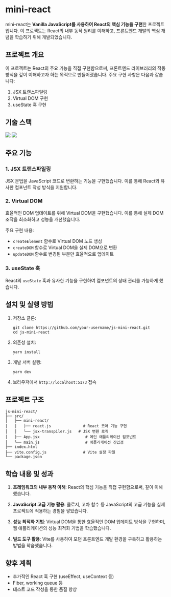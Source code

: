 
# mini-react

mini-react는 **Vanilla JavaScript를 사용하여 React의 핵심 기능을 구현**한 프로젝트입니다. 이 프로젝트는 React의 내부 동작 원리를 이해하고, 프론트엔드 개발의 핵심 개념을 학습하기 위해 개발되었습니다.

## 프로젝트 개요

이 프로젝트는 React의 주요 기능을 직접 구현함으로써, 프론트엔드 라이브러리의 작동 방식을 깊이 이해하고자 하는 목적으로 만들어졌습니다. 주요 구현 사항은 다음과 같습니다:

1. JSX 트랜스파일링
2. Virtual DOM 구현
3. useState 훅 구현

## 기술 스택


<img src="https://shields.io/badge/JavaScript-F7DF1E?logo=JavaScript&logoColor=000&style=flat-square" />
<img src="https://img.shields.io/badge/Vite-646CFF?style=flat-square&logo=Vite&logoColor=white" />

## 주요 기능

### 1. JSX 트랜스파일링

JSX 문법을 JavaScript 코드로 변환하는 기능을 구현했습니다. 이를 통해 React와 유사한 컴포넌트 작성 방식을 지원합니다.


### 2. Virtual DOM

효율적인 DOM 업데이트를 위해 Virtual DOM을 구현했습니다. 이를 통해 실제 DOM 조작을 최소화하고 성능을 개선했습니다.

주요 구현 내용:
- `createElement` 함수로 Virtual DOM 노드 생성
- `createDOM` 함수로 Virtual DOM을 실제 DOM으로 변환
- `updateDOM` 함수로 변경된 부분만 효율적으로 업데이트

### 3. useState 훅

React의 `useState` 훅과 유사한 기능을 구현하여 컴포넌트의 상태 관리를 가능하게 했습니다.





## 설치 및 실행 방법

1. 저장소 클론:
   ```
   git clone https://github.com/your-username/js-mini-react.git
   cd js-mini-react
   ```

2. 의존성 설치:
   ```
   yarn install
   ```

3. 개발 서버 실행:
   ```
   yarn dev
   ```

4. 브라우저에서 `http://localhost:5173` 접속

## 프로젝트 구조

```
js-mini-react/
├── src/
│   ├── mini-react/
│   │   ├── react.js              # React 코어 기능 구현
│   │   └── jsx-transpiler.js   # JSX 변환 로직
│   ├── App.jsx                    # 메인 애플리케이션 컴포넌트
│   └── main.js                    # 애플리케이션 진입점
├── index.html
├── vite.config.js                # Vite 설정 파일
└── package.json
```

## 학습 내용 및 성과


1. **프레임워크의 내부 동작 이해**: React의 핵심 기능을 직접 구현함으로써, 깊이 이해했습니다.

2. **JavaScript 고급 기능 활용**: 클로저, 고차 함수 등 JavaScript의 고급 기능을 실제 프로젝트에 적용하는 경험을 쌓았습니다.

3. **성능 최적화 기법**: Virtual DOM을 통한 효율적인 DOM 업데이트 방식을 구현하며, 웹 애플리케이션의 성능 최적화 기법을 학습했습니다.


4. **빌드 도구 활용**: Vite를 사용하여 모던 프론트엔드 개발 환경을 구축하고 활용하는 방법을 학습했습니다.

## 향후 계획

- 추가적인 React 훅 구현 (useEffect, useContext 등)
- Fiber, working queue 등
- 테스트 코드 작성을 통한 품질 향상

